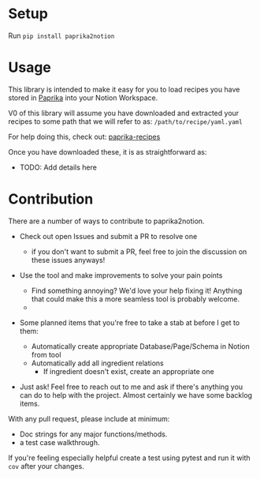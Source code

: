 # Setup
Run `pip install paprika2notion`

# Usage

This library is intended to make it easy for you to load recipes you have stored in [Paprika](https://www.paprikaapp.com/) into your Notion Workspace.

V0 of this library will assume you have downloaded and extracted your recipes to some path that we will refer to as: `/path/to/recipe/yaml.yaml`

For help doing this, check out: [paprika-recipes](https://github.com/coddingtonbear/paprika-recipes)


Once you have downloaded these, it is as straightforward as:

- TODO: Add details here

# Contribution

There are a number of ways to contribute to paprika2notion.

- Check out open Issues and submit a PR to resolve one
  - if you don't want to submit a PR, feel free to join the discussion on these issues anyways!
- Use the tool and make improvements to solve your pain points
  - Find something annoying? We'd love your help fixing it! Anything that could make this a more seamless tool is probably welcome.
  - 

- Some planned items that you're free to take a stab at before I get to them:
  - Automatically create appropriate Database/Page/Schema in Notion from tool
  - Automatically add all ingredient relations
    - If ingredient doesn't exist, create an appropriate one
  
- Just ask! Feel free to reach out to me and ask if there's anything you can do to help with the project. Almost certainly we have some backlog items.


With any pull request, please include at minimum:
- Doc strings for any major functions/methods.
- a test case walkthrough.

If you're feeling especially helpful create a test using pytest and run it with `cov` after your changes.
